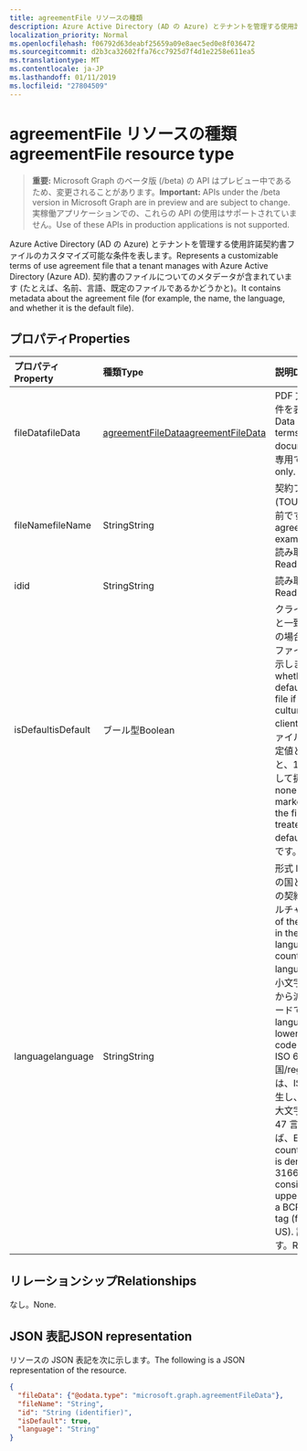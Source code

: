 ```yaml
---
title: agreementFile リソースの種類
description: Azure Active Directory (AD の Azure) とテナントを管理する使用許諾契約書ファイルのカスタマイズ可能な条件を表します。 契約書のファイルについてのメタデータが含まれています (たとえば、名前、言語、既定のファイルであるかどうかと)。
localization_priority: Normal
ms.openlocfilehash: f06792d63deabf25659a09e8aec5ed0e8f036472
ms.sourcegitcommit: d2b3ca32602ffa76cc7925d7f4d1e2258e611ea5
ms.translationtype: MT
ms.contentlocale: ja-JP
ms.lasthandoff: 01/11/2019
ms.locfileid: "27804509"
---
```

# <a name="agreementfile-resource-type"></a><span data-ttu-id="f900b-104">agreementFile リソースの種類</span><span class="sxs-lookup"><span data-stu-id="f900b-104">agreementFile resource type</span></span>

> <span data-ttu-id="f900b-105">**重要:** Microsoft Graph のベータ版 (/beta) の API はプレビュー中であるため、変更されることがあります。</span><span class="sxs-lookup"><span data-stu-id="f900b-105">**Important:** APIs under the /beta version in Microsoft Graph are in preview and are subject to change.</span></span> <span data-ttu-id="f900b-106">実稼働アプリケーションでの、これらの API の使用はサポートされていません。</span><span class="sxs-lookup"><span data-stu-id="f900b-106">Use of these APIs in production applications is not supported.</span></span>

<span data-ttu-id="f900b-107">Azure Active Directory (AD の Azure) とテナントを管理する使用許諾契約書ファイルのカスタマイズ可能な条件を表します。</span><span class="sxs-lookup"><span data-stu-id="f900b-107">Represents a customizable terms of use agreement file that a tenant manages with Azure Active Directory (Azure AD).</span></span> <span data-ttu-id="f900b-108">契約書のファイルについてのメタデータが含まれています (たとえば、名前、言語、既定のファイルであるかどうかと)。</span><span class="sxs-lookup"><span data-stu-id="f900b-108">It contains metadata about the agreement file (for example, the name, the language, and whether it is the default file).</span></span>

<!--
## Methods

| Method       | Return Type | Description |
|:-------------|:------------|:------------|
| [Get agreementFile](../api/agreementfile-get.md) | [agreementFile](agreementfile.md) | Read properties and relationships of an **agreementFile** object. |
| [Update](../api/agreementfile-update.md) | [agreementFile](agreementfile.md) | Update an **agreementFile** object. |
| [Delete](../api/agreementfile-delete.md) | None | Delete an **agreementFile** object. |
-->

## <a name="properties"></a><span data-ttu-id="f900b-109">プロパティ</span><span class="sxs-lookup"><span data-stu-id="f900b-109">Properties</span></span>
| <span data-ttu-id="f900b-110">プロパティ</span><span class="sxs-lookup"><span data-stu-id="f900b-110">Property</span></span>     | <span data-ttu-id="f900b-111">種類</span><span class="sxs-lookup"><span data-stu-id="f900b-111">Type</span></span>        | <span data-ttu-id="f900b-112">説明</span><span class="sxs-lookup"><span data-stu-id="f900b-112">Description</span></span> |
|:-------------|:------------|:------------|
|<span data-ttu-id="f900b-113">fileData</span><span class="sxs-lookup"><span data-stu-id="f900b-113">fileData</span></span>|[<span data-ttu-id="f900b-114">agreementFileData</span><span class="sxs-lookup"><span data-stu-id="f900b-114">agreementFileData</span></span>](agreementfiledata.md)|<span data-ttu-id="f900b-115">PDF 文書の使用の条件を表すデータです。</span><span class="sxs-lookup"><span data-stu-id="f900b-115">Data representing the terms of use PDF document.</span></span> <span data-ttu-id="f900b-116">読み取り専用です。</span><span class="sxs-lookup"><span data-stu-id="f900b-116">Read-only.</span></span>|
|<span data-ttu-id="f900b-117">fileName</span><span class="sxs-lookup"><span data-stu-id="f900b-117">fileName</span></span>|<span data-ttu-id="f900b-118">String</span><span class="sxs-lookup"><span data-stu-id="f900b-118">String</span></span>|<span data-ttu-id="f900b-119">契約ファイル (TOU.pdf など) の名前です。</span><span class="sxs-lookup"><span data-stu-id="f900b-119">Name of the agreement file (for example, TOU.pdf).</span></span> <span data-ttu-id="f900b-120">読み取り専用です。</span><span class="sxs-lookup"><span data-stu-id="f900b-120">Read-only.</span></span>|
|<span data-ttu-id="f900b-121">id</span><span class="sxs-lookup"><span data-stu-id="f900b-121">id</span></span>|<span data-ttu-id="f900b-122">String</span><span class="sxs-lookup"><span data-stu-id="f900b-122">String</span></span>|<span data-ttu-id="f900b-123">読み取り専用です。</span><span class="sxs-lookup"><span data-stu-id="f900b-123">Read-only.</span></span>|
|<span data-ttu-id="f900b-124">isDefault</span><span class="sxs-lookup"><span data-stu-id="f900b-124">isDefault</span></span>|<span data-ttu-id="f900b-125">ブール型</span><span class="sxs-lookup"><span data-stu-id="f900b-125">Boolean</span></span>|<span data-ttu-id="f900b-126">クライアント基本設定と一致する、カルチャの場合、既定の契約書ファイルはかどうかを示します。</span><span class="sxs-lookup"><span data-stu-id="f900b-126">Indicates whether this is the default agreement file if none of the cultures matches the client preference.</span></span> <span data-ttu-id="f900b-127">ファイルの [なし] は既定値としてマークすると、1 つ目は既定値として扱われます。</span><span class="sxs-lookup"><span data-stu-id="f900b-127">If none of the files are marked as default, the first one will be treated as the default.</span></span> <span data-ttu-id="f900b-128">読み取り専用です。</span><span class="sxs-lookup"><span data-stu-id="f900b-128">Read-only.</span></span>|
|<span data-ttu-id="f900b-129">language</span><span class="sxs-lookup"><span data-stu-id="f900b-129">language</span></span>|<span data-ttu-id="f900b-130">String</span><span class="sxs-lookup"><span data-stu-id="f900b-130">String</span></span>|<span data-ttu-id="f900b-131">形式 languagecode2 の国と regioncode2 の契約書ファイルのカルチャです。</span><span class="sxs-lookup"><span data-stu-id="f900b-131">Culture of the agreement file in the format languagecode2-country/regioncode2.</span></span> <span data-ttu-id="f900b-132">languagecode2 は、小文字の ISO 639-1 から派生した 2 文字コードです。</span><span class="sxs-lookup"><span data-stu-id="f900b-132">languagecode2 is a lowercase two-letter code derived from ISO 639-1.</span></span> <span data-ttu-id="f900b-133">国/regioncode2 では、ISO 3166 から派生し、通常は、2 つの大文字、または BCP 47 言語タグ (たとえば、EN-US)。</span><span class="sxs-lookup"><span data-stu-id="f900b-133">country/regioncode2 is derived from ISO 3166 and usually consists of two uppercase letters, or a BCP-47 language tag (for example, en-US).</span></span> <span data-ttu-id="f900b-134">読み取り専用です。</span><span class="sxs-lookup"><span data-stu-id="f900b-134">Read-only.</span></span>|

## <a name="relationships"></a><span data-ttu-id="f900b-135">リレーションシップ</span><span class="sxs-lookup"><span data-stu-id="f900b-135">Relationships</span></span>
<span data-ttu-id="f900b-136">なし。</span><span class="sxs-lookup"><span data-stu-id="f900b-136">None.</span></span>


## <a name="json-representation"></a><span data-ttu-id="f900b-137">JSON 表記</span><span class="sxs-lookup"><span data-stu-id="f900b-137">JSON representation</span></span>

<span data-ttu-id="f900b-138">リソースの JSON 表記を次に示します。</span><span class="sxs-lookup"><span data-stu-id="f900b-138">The following is a JSON representation of the resource.</span></span>

<!-- {
  "blockType": "resource",
  "optionalProperties": [

  ],
  "@odata.type": "microsoft.graph.agreementFile"
}-->

```json
{
  "fileData": {"@odata.type": "microsoft.graph.agreementFileData"},
  "fileName": "String",
  "id": "String (identifier)",
  "isDefault": true,
  "language": "String"
}

```

<!-- uuid: 8fcb5dbc-d5aa-4681-8e31-b001d5168d79
2015-10-25 14:57:30 UTC -->
<!-- {
  "type": "#page.annotation",
  "description": "agreementFile resource",
  "keywords": "",
  "section": "documentation",
  "tocPath": ""
}-->
